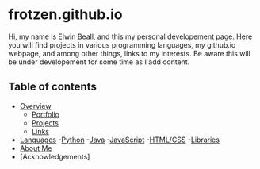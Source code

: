 # frotzen.github.io

Hi, my name is Elwin Beall, and this my personal developement page.  Here you will find projects in various programming languages, my github.io webpage, and among other things, links to my interests.  Be aware this will be under developement for some time as I add content.

## Table of contents

- [Overview](#overview)
	- [Portfolio](#portfolio)
	- [Projects](#projects)
	- [Links](#links)
- [Languages](#languages)
	-[Python](#python)
	-[Java](#java)
	-[JavaScript](#javascript)
	-[HTML/CSS](#htmlcss)
	-[Libraries](#libraries)
- [About Me](#about-me)
- [Acknowledgements]
